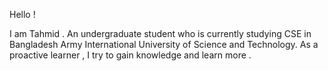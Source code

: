 Hello !

I am Tahmid . An undergraduate student  who is currently studying CSE in Bangladesh Army International University of Science and Technology. As a proactive learner , I try to gain knowledge and learn more .  
